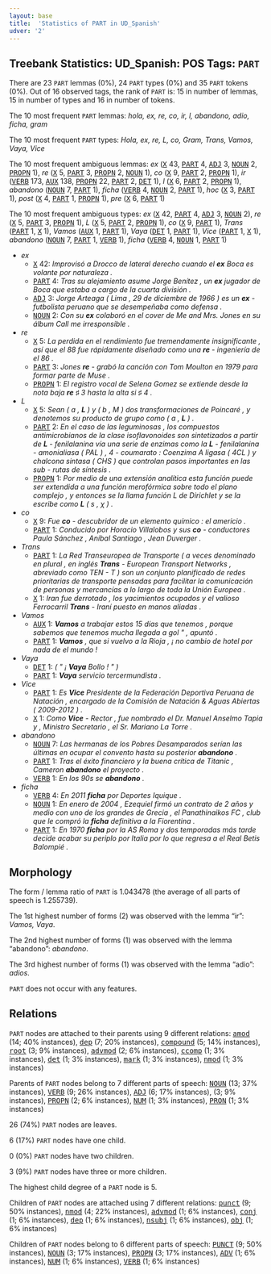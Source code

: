 ```yaml
---
layout: base
title:  'Statistics of PART in UD_Spanish'
udver: '2'
---
```


## Treebank Statistics: UD_Spanish: POS Tags: `PART`

There are 23 `PART` lemmas (0%), 24 `PART` types (0%) and 35 `PART` tokens (0%).
Out of 16 observed tags, the rank of `PART` is: 15 in number of lemmas, 15 in number of types and 16 in number of tokens.

The 10 most frequent `PART` lemmas: <em>hola, ex, re, co, ir, l, abandono, adio, ficha, gram</em>

The 10 most frequent `PART` types:  <em>Hola, ex, re, L, co, Gram, Trans, Vamos, Vaya, Vice</em>

The 10 most frequent ambiguous lemmas: <em>ex</em> (<tt><a href="es-pos-X.html">X</a></tt> 43, <tt><a href="es-pos-PART.html">PART</a></tt> 4, <tt><a href="es-pos-ADJ.html">ADJ</a></tt> 3, <tt><a href="es-pos-NOUN.html">NOUN</a></tt> 2, <tt><a href="es-pos-PROPN.html">PROPN</a></tt> 1), <em>re</em> (<tt><a href="es-pos-X.html">X</a></tt> 5, <tt><a href="es-pos-PART.html">PART</a></tt> 3, <tt><a href="es-pos-PROPN.html">PROPN</a></tt> 2, <tt><a href="es-pos-NOUN.html">NOUN</a></tt> 1), <em>co</em> (<tt><a href="es-pos-X.html">X</a></tt> 9, <tt><a href="es-pos-PART.html">PART</a></tt> 2, <tt><a href="es-pos-PROPN.html">PROPN</a></tt> 1), <em>ir</em> (<tt><a href="es-pos-VERB.html">VERB</a></tt> 173, <tt><a href="es-pos-AUX.html">AUX</a></tt> 138, <tt><a href="es-pos-PROPN.html">PROPN</a></tt> 22, <tt><a href="es-pos-PART.html">PART</a></tt> 2, <tt><a href="es-pos-DET.html">DET</a></tt> 1), <em>l</em> (<tt><a href="es-pos-X.html">X</a></tt> 6, <tt><a href="es-pos-PART.html">PART</a></tt> 2, <tt><a href="es-pos-PROPN.html">PROPN</a></tt> 1), <em>abandono</em> (<tt><a href="es-pos-NOUN.html">NOUN</a></tt> 7, <tt><a href="es-pos-PART.html">PART</a></tt> 1), <em>ficha</em> (<tt><a href="es-pos-VERB.html">VERB</a></tt> 4, <tt><a href="es-pos-NOUN.html">NOUN</a></tt> 2, <tt><a href="es-pos-PART.html">PART</a></tt> 1), <em>hoc</em> (<tt><a href="es-pos-X.html">X</a></tt> 3, <tt><a href="es-pos-PART.html">PART</a></tt> 1), <em>post</em> (<tt><a href="es-pos-X.html">X</a></tt> 4, <tt><a href="es-pos-PART.html">PART</a></tt> 1, <tt><a href="es-pos-PROPN.html">PROPN</a></tt> 1), <em>pre</em> (<tt><a href="es-pos-X.html">X</a></tt> 6, <tt><a href="es-pos-PART.html">PART</a></tt> 1)

The 10 most frequent ambiguous types:  <em>ex</em> (<tt><a href="es-pos-X.html">X</a></tt> 42, <tt><a href="es-pos-PART.html">PART</a></tt> 4, <tt><a href="es-pos-ADJ.html">ADJ</a></tt> 3, <tt><a href="es-pos-NOUN.html">NOUN</a></tt> 2), <em>re</em> (<tt><a href="es-pos-X.html">X</a></tt> 5, <tt><a href="es-pos-PART.html">PART</a></tt> 3, <tt><a href="es-pos-PROPN.html">PROPN</a></tt> 1), <em>L</em> (<tt><a href="es-pos-X.html">X</a></tt> 5, <tt><a href="es-pos-PART.html">PART</a></tt> 2, <tt><a href="es-pos-PROPN.html">PROPN</a></tt> 1), <em>co</em> (<tt><a href="es-pos-X.html">X</a></tt> 9, <tt><a href="es-pos-PART.html">PART</a></tt> 1), <em>Trans</em> (<tt><a href="es-pos-PART.html">PART</a></tt> 1, <tt><a href="es-pos-X.html">X</a></tt> 1), <em>Vamos</em> (<tt><a href="es-pos-AUX.html">AUX</a></tt> 1, <tt><a href="es-pos-PART.html">PART</a></tt> 1), <em>Vaya</em> (<tt><a href="es-pos-DET.html">DET</a></tt> 1, <tt><a href="es-pos-PART.html">PART</a></tt> 1), <em>Vice</em> (<tt><a href="es-pos-PART.html">PART</a></tt> 1, <tt><a href="es-pos-X.html">X</a></tt> 1), <em>abandono</em> (<tt><a href="es-pos-NOUN.html">NOUN</a></tt> 7, <tt><a href="es-pos-PART.html">PART</a></tt> 1, <tt><a href="es-pos-VERB.html">VERB</a></tt> 1), <em>ficha</em> (<tt><a href="es-pos-VERB.html">VERB</a></tt> 4, <tt><a href="es-pos-NOUN.html">NOUN</a></tt> 1, <tt><a href="es-pos-PART.html">PART</a></tt> 1)


* <em>ex</em>
  * <tt><a href="es-pos-X.html">X</a></tt> 42: <em>Improvisó a Drocco de lateral derecho cuando el <b>ex</b> Boca es volante por naturaleza .</em>
  * <tt><a href="es-pos-PART.html">PART</a></tt> 4: <em>Tras su alejamiento asume Jorge Benítez , un <b>ex</b> jugador de Boca que estaba a cargo de la cuarta división .</em>
  * <tt><a href="es-pos-ADJ.html">ADJ</a></tt> 3: <em>Jorge Arteaga ( Lima , 29 de diciembre de 1966 ) es un <b>ex</b> - futbolista peruano que se desempeñaba como defensa .</em>
  * <tt><a href="es-pos-NOUN.html">NOUN</a></tt> 2: <em>Con su <b>ex</b> colaboró en el cover de Me and Mrs. Jones en su álbum Call me irresponsible .</em>
* <em>re</em>
  * <tt><a href="es-pos-X.html">X</a></tt> 5: <em>La perdida en el rendimiento fue tremendamente insignificante , así que el 88 fue rápidamente diseñado como una <b>re</b> - ingeniería de el 86 .</em>
  * <tt><a href="es-pos-PART.html">PART</a></tt> 3: <em>Jones <b>re</b> - grabó la canción con Tom Moulton en 1979 para formar parte de Muse .</em>
  * <tt><a href="es-pos-PROPN.html">PROPN</a></tt> 1: <em>El registro vocal de Selena Gomez se extiende desde la nota baja <b>re</b> ♯ 3 hasta la alta si ♯ 4 .</em>
* <em>L</em>
  * <tt><a href="es-pos-X.html">X</a></tt> 5: <em>Sean ( a , <b>L</b> ) y ( b , M ) dos transformaciones de Poincaré , y denotemos su producto de grupo como ( a , <b>L</b> ) .</em>
  * <tt><a href="es-pos-PART.html">PART</a></tt> 2: <em>En el caso de las leguminosas , los compuestos antimicrobianos de la clase isoflavonoides son sintetizados a partir de <b>L</b> - fenilalanina vía una serie de enzimas como la <b>L</b> - fenilalanina - amonialiasa ( PAL ) , 4 - coumarato : Coenzima A ligasa ( 4CL ) y chalcona sintasa ( CHS ) que controlan pasos importantes en las sub - rutas de síntesis .</em>
  * <tt><a href="es-pos-PROPN.html">PROPN</a></tt> 1: <em>Por medio de una extensión analítica esta función puede ser extendida a una función merofórmica sobre todo el plano complejo , y entonces se la llama función L de Dirichlet y se la escribe como <b>L</b> ( s , χ ) .</em>
* <em>co</em>
  * <tt><a href="es-pos-X.html">X</a></tt> 9: <em>Fue <b>co</b> - descubridor de un elemento químico : el americio .</em>
  * <tt><a href="es-pos-PART.html">PART</a></tt> 1: <em>Conducido por Horacio Villalobos y sus <b>co</b> - conductores Paula Sánchez , Aníbal Santiago , Jean Duverger .</em>
* <em>Trans</em>
  * <tt><a href="es-pos-PART.html">PART</a></tt> 1: <em>La Red Transeuropea de Transporte ( a veces denominado en plural , en inglés <b>Trans</b> - European Transport Networks , abreviado como TEN - T ) son un conjunto planificado de redes prioritarias de transporte pensadas para facilitar la comunicación de personas y mercancías a lo largo de toda la Unión Europea .</em>
  * <tt><a href="es-pos-X.html">X</a></tt> 1: <em>Iran fue derrotado , los yacimientos ocupados y el valioso Ferrocarril <b>Trans</b> - Iraní puesto en manos aliadas .</em>
* <em>Vamos</em>
  * <tt><a href="es-pos-AUX.html">AUX</a></tt> 1: <em><b>Vamos</b> a trabajar estos 15 días que tenemos , porque sabemos que tenemos mucha llegada a gol " , apuntó .</em>
  * <tt><a href="es-pos-PART.html">PART</a></tt> 1: <em><b>Vamos</b> , que si vuelvo a la Rioja , ¡ no cambio de hotel por nada de el mundo !</em>
* <em>Vaya</em>
  * <tt><a href="es-pos-DET.html">DET</a></tt> 1: <em>( " ¡ <b>Vaya</b> Bollo ! " )</em>
  * <tt><a href="es-pos-PART.html">PART</a></tt> 1: <em><b>Vaya</b> servicio tercermundista .</em>
* <em>Vice</em>
  * <tt><a href="es-pos-PART.html">PART</a></tt> 1: <em>Es <b>Vice</b> Presidente de la Federación Deportiva Peruana de Natación , encargado de la Comisión de Natación & Aguas Abiertas ( 2009-2012 ) .</em>
  * <tt><a href="es-pos-X.html">X</a></tt> 1: <em>Como <b>Vice</b> - Rector , fue nombrado el Dr. Manuel Anselmo Tapia y , Ministro Secretario , el Sr. Mariano La Torre .</em>
* <em>abandono</em>
  * <tt><a href="es-pos-NOUN.html">NOUN</a></tt> 7: <em>Las hermanas de los Pobres Desamparados serían las últimas en ocupar el convento hasta su posterior <b>abandono</b> .</em>
  * <tt><a href="es-pos-PART.html">PART</a></tt> 1: <em>Tras el éxito financiero y la buena crítica de Titanic , Cameron <b>abandono</b> el proyecto .</em>
  * <tt><a href="es-pos-VERB.html">VERB</a></tt> 1: <em>En los 90s se <b>abandono</b> .</em>
* <em>ficha</em>
  * <tt><a href="es-pos-VERB.html">VERB</a></tt> 4: <em>En 2011 <b>ficha</b> por Deportes Iquique .</em>
  * <tt><a href="es-pos-NOUN.html">NOUN</a></tt> 1: <em>En enero de 2004 , Ezequiel firmó un contrato de 2 años y medio con uno de los grandes de Grecia , el Panathinaikos FC , club que le compró la <b>ficha</b> definitiva a la Fiorentina .</em>
  * <tt><a href="es-pos-PART.html">PART</a></tt> 1: <em>En 1970 <b>ficha</b> por la AS Roma y dos temporadas más tarde decide acabar su periplo por Italia por lo que regresa a el Real Betis Balompié .</em>

## Morphology

The form / lemma ratio of `PART` is 1.043478 (the average of all parts of speech is 1.255739).

The 1st highest number of forms (2) was observed with the lemma “ir”: <em>Vamos, Vaya</em>.

The 2nd highest number of forms (1) was observed with the lemma “abandono”: <em>abandono</em>.

The 3rd highest number of forms (1) was observed with the lemma “adio”: <em>adios</em>.

`PART` does not occur with any features.


## Relations

`PART` nodes are attached to their parents using 9 different relations: <tt><a href="es-dep-amod.html">amod</a></tt> (14; 40% instances), <tt><a href="es-dep-dep.html">dep</a></tt> (7; 20% instances), <tt><a href="es-dep-compound.html">compound</a></tt> (5; 14% instances), <tt><a href="es-dep-root.html">root</a></tt> (3; 9% instances), <tt><a href="es-dep-advmod.html">advmod</a></tt> (2; 6% instances), <tt><a href="es-dep-ccomp.html">ccomp</a></tt> (1; 3% instances), <tt><a href="es-dep-det.html">det</a></tt> (1; 3% instances), <tt><a href="es-dep-mark.html">mark</a></tt> (1; 3% instances), <tt><a href="es-dep-nmod.html">nmod</a></tt> (1; 3% instances)

Parents of `PART` nodes belong to 7 different parts of speech: <tt><a href="es-pos-NOUN.html">NOUN</a></tt> (13; 37% instances), <tt><a href="es-pos-VERB.html">VERB</a></tt> (9; 26% instances), <tt><a href="es-pos-ADJ.html">ADJ</a></tt> (6; 17% instances),  (3; 9% instances), <tt><a href="es-pos-PROPN.html">PROPN</a></tt> (2; 6% instances), <tt><a href="es-pos-NUM.html">NUM</a></tt> (1; 3% instances), <tt><a href="es-pos-PRON.html">PRON</a></tt> (1; 3% instances)

26 (74%) `PART` nodes are leaves.

6 (17%) `PART` nodes have one child.

0 (0%) `PART` nodes have two children.

3 (9%) `PART` nodes have three or more children.

The highest child degree of a `PART` node is 5.

Children of `PART` nodes are attached using 7 different relations: <tt><a href="es-dep-punct.html">punct</a></tt> (9; 50% instances), <tt><a href="es-dep-nmod.html">nmod</a></tt> (4; 22% instances), <tt><a href="es-dep-advmod.html">advmod</a></tt> (1; 6% instances), <tt><a href="es-dep-conj.html">conj</a></tt> (1; 6% instances), <tt><a href="es-dep-dep.html">dep</a></tt> (1; 6% instances), <tt><a href="es-dep-nsubj.html">nsubj</a></tt> (1; 6% instances), <tt><a href="es-dep-obj.html">obj</a></tt> (1; 6% instances)

Children of `PART` nodes belong to 6 different parts of speech: <tt><a href="es-pos-PUNCT.html">PUNCT</a></tt> (9; 50% instances), <tt><a href="es-pos-NOUN.html">NOUN</a></tt> (3; 17% instances), <tt><a href="es-pos-PROPN.html">PROPN</a></tt> (3; 17% instances), <tt><a href="es-pos-ADV.html">ADV</a></tt> (1; 6% instances), <tt><a href="es-pos-NUM.html">NUM</a></tt> (1; 6% instances), <tt><a href="es-pos-VERB.html">VERB</a></tt> (1; 6% instances)

